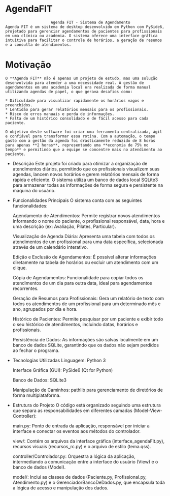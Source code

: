 # AgendaFIT

                        Agenda FIT - Sistema de Agendamento
    Agenda FIT é um sistema de desktop desenvolvido em Python com PySide6, projetado para gerenciar agendamentos de pacientes para profissionais em uma clínica ou academia. O sistema oferece uma interface gráfica intuitiva para facilitar o controle de horários, a geração de resumos e a consulta de atendimentos.

# Motivação

    O **Agenda FIT** não é apenas um projeto de estudo, mas uma solução desenvolvida para atender a uma necessidade real. A gestão de agendamentos em uma academia local era realizada de forma manual utilizando agendas de papel, o que gerava desafios como:

    * Dificuldade para visualizar rapidamente os horários vagos e preenchidos.
    * Lentidão para gerar relatórios mensais para os profissionais.
    * Risco de erros manuais e perda de informações.
    * Falta de um histórico consolidado e de fácil acesso para cada paciente.

    O objetivo deste software foi criar uma ferramenta centralizada, ágil e confiável para transformar essa rotina. Com a automação, o tempo gasto com a gestão da agenda foi drasticamente reduzido de 8 horas para apenas **2 horas**, representando uma **economia de 75% no tempo** e permitindo que a equipe se concentre mais no atendimento ao paciente.



- Descrição
    Este projeto foi criado para otimizar a organização de atendimentos diários, permitindo que os profissionais visualizem suas agendas, lancem novos horários e gerem relatórios mensais de forma rápida e eficiente. O sistema utiliza um banco de dados local SQLite3 para armazenar todas as informações de forma segura e persistente na máquina do usuário.

- Funcionalidades Principais
    O sistema conta com as seguintes funcionalidades:

    Agendamento de Atendimentos: Permite registrar novos atendimentos informando o nome do paciente, o profissional responsável, data, hora e uma descrição (ex: Avaliação, Pilates, Particular).

    Visualização de Agenda Diária: Apresenta uma tabela com todos os atendimentos de um profissional para uma data específica, selecionada através de um calendário interativo.

    Edição e Exclusão de Agendamentos: É possível alterar informações diretamente na tabela de horários ou excluir um atendimento com um clique.

    Cópia de Agendamentos: Funcionalidade para copiar todos os atendimentos de um dia para outra data, ideal para agendamentos recorrentes.

    Geração de Resumos para Profissionais: Gera um relatório de texto com todos os atendimentos de um profissional para um determinado mês e ano, agrupados por dia e hora.

    Histórico de Pacientes: Permite pesquisar por um paciente e exibir todo o seu histórico de atendimentos, incluindo datas, horários e profissionais.

    Persistência de Dados: As informações são salvas localmente em um banco de dados SQLite, garantindo que os dados não sejam perdidos ao fechar o programa.

- Tecnologias Utilizadas
    Linguagem: Python 3

    Interface Gráfica (GUI): PySide6 (Qt for Python)

    Banco de Dados: SQLite3

    Manipulação de Caminhos: pathlib para gerenciamento de diretórios de forma multiplataforma.

- Estrutura do Projeto
    O código está organizado seguindo uma estrutura que separa as responsabilidades em diferentes camadas (Model-View-Controller):

    main.py: Ponto de entrada da aplicação, responsável por iniciar a interface e conectar os eventos aos métodos do controlador.

    view/: Contém os arquivos da interface gráfica (interface_agendaFit.py), recursos visuais (recursos_rc.py) e o arquivo de estilo (tema.qss).

    controller/Controlador.py: Orquestra a lógica da aplicação, intermediando a comunicação entre a interface do usuário (View) e o banco de dados (Model).

    model/: Inclui as classes de dados (Paciente.py, Profissional.py, Atendimento.py) e o GerenciadorBancoDeDados.py, que encapsula toda a lógica de acesso e manipulação dos dados.


